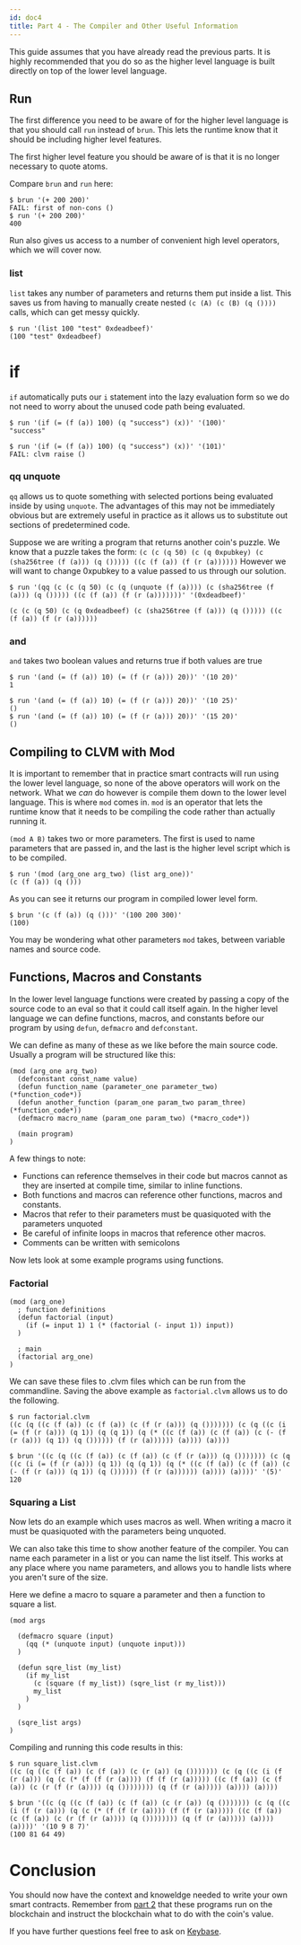 ```yaml
---
id: doc4
title: Part 4 - The Compiler and Other Useful Information
---
```


This guide assumes that you have already read the previous parts.
It is highly recommended that you do so as the higher level language is built directly on top of the lower level language.

## Run

The first difference you need to be aware of for the higher level language is that you should call `run` instead of `brun`.
This lets the runtime know that it should be including higher level features.

The first higher level feature you should be aware of is that it is no longer necessary to quote atoms.

Compare `brun` and `run` here:
```
$ brun '(+ 200 200)'
FAIL: first of non-cons ()
$ run '(+ 200 200)'
400
```

Run also gives us access to a number of convenient high level operators, which we will cover now.

### list

`list` takes any number of parameters and returns them put inside a list.
This saves us from having to manually create nested `(c (A) (c (B) (q ())))` calls, which can get messy quickly.

```
$ run '(list 100 "test" 0xdeadbeef)'
(100 "test" 0xdeadbeef)
```

# if

`if` automatically puts our `i` statement into the lazy evaluation form so we do not need to worry about the unused code path being evaluated.

```
$ run '(if (= (f (a)) 100) (q "success") (x))' '(100)'
"success"

$ run '(if (= (f (a)) 100) (q "success") (x))' '(101)'
FAIL: clvm raise ()
```

### qq unquote

`qq` allows us to quote something with selected portions being evaluated inside by using `unquote`.
The advantages of this may not be immediately obvious but are extremely useful in practice as it allows us to substitute out sections of predetermined code.

Suppose we are writing a program that returns another coin's puzzle.
We know that a puzzle takes the form: `(c (c (q 50) (c (q 0xpubkey) (c (sha256tree (f (a))) (q ())))) ((c (f (a)) (f (r (a))))))`
However we will want to change 0xpubkey to a value passed to us through our solution.

```
$ run '(qq (c (c (q 50) (c (q (unquote (f (a)))) (c (sha256tree (f (a))) (q ())))) ((c (f (a)) (f (r (a)))))))' '(0xdeadbeef)'

(c (c (q 50) (c (q 0xdeadbeef) (c (sha256tree (f (a))) (q ())))) ((c (f (a)) (f (r (a))))))
```

### and

`and` takes two boolean values and returns true if both values are true

```
$ run '(and (= (f (a)) 10) (= (f (r (a))) 20))' '(10 20)'
1

$ run '(and (= (f (a)) 10) (= (f (r (a))) 20))' '(10 25)'
()
$ run '(and (= (f (a)) 10) (= (f (r (a))) 20))' '(15 20)'
()

```

## Compiling to CLVM with Mod

It is important to remember that in practice smart contracts will run using the lower level language, so none of the above operators will work on the network.
What we *can* do however is compile them down to the lower level language.
This is where `mod` comes in.
`mod` is an operator that lets the runtime know that it needs to be compiling the code rather than actually running it.

`(mod A B)` takes two or more parameters. The first is used to name parameters that are passed in, and the last is the higher level script which is to be compiled.

```
$ run '(mod (arg_one arg_two) (list arg_one))'
(c (f (a)) (q ()))
```
As you can see it returns our program in compiled lower level form.
```
$ brun '(c (f (a)) (q ()))' '(100 200 300)'
(100)
```

You may be wondering what other parameters `mod` takes, between variable names and source code.

## Functions, Macros and Constants

In the lower level language functions were created by passing a copy of the source code to an eval so that it could call itself again.
In the higher level language we can define functions, macros, and constants before our program by using `defun`, `defmacro` and `defconstant`.

We can define as many of these as we like before the main source code.
Usually a program will be structured like this:

```
(mod (arg_one arg_two)
  (defconstant const_name value)
  (defun function_name (parameter_one parameter_two) (*function_code*))
  (defun another_function (param_one param_two param_three) (*function_code*))
  (defmacro macro_name (param_one param_two) (*macro_code*))

  (main program)
)
```

A few things to note:
- Functions can reference themselves in their code but macros cannot as they are inserted at compile time, similar to inline functions.
- Both functions and macros can reference other functions, macros and constants.
- Macros that refer to their parameters must be quasiquoted with the parameters unquoted
- Be careful of infinite loops in macros that reference other macros.
- Comments can be written with semicolons

Now lets look at some example programs using functions.

### Factorial

```
(mod (arg_one)
  ; function definitions
  (defun factorial (input)
    (if (= input 1) 1 (* (factorial (- input 1)) input))
  )

  ; main
  (factorial arg_one)
)
```
We can save these files to .clvm files which can be run from the commandline.
Saving the above example as `factorial.clvm` allows us to do the following.
```
$ run factorial.clvm
((c (q ((c (f (a)) (c (f (a)) (c (f (r (a))) (q ())))))) (c (q ((c (i (= (f (r (a))) (q 1)) (q (q 1)) (q (* ((c (f (a)) (c (f (a)) (c (- (f (r (a))) (q 1)) (q ()))))) (f (r (a)))))) (a)))) (a))))

$ brun '((c (q ((c (f (a)) (c (f (a)) (c (f (r (a))) (q ())))))) (c (q ((c (i (= (f (r (a))) (q 1)) (q (q 1)) (q (* ((c (f (a)) (c (f (a)) (c (- (f (r (a))) (q 1)) (q ()))))) (f (r (a)))))) (a)))) (a))))' '(5)'
120
```

### Squaring a List

Now lets do an example which uses macros as well.
When writing a macro it must be quasiquoted with the parameters being unquoted.

We can also take this time to show another feature of the compiler.
You can name each parameter in a list or you can name the list itself.
This works at any place where you name parameters, and allows you to handle lists where you aren't sure of the size.

Here we define a macro to square a parameter and then a function to square a list.

```
(mod args

  (defmacro square (input)
    (qq (* (unquote input) (unquote input)))
  )

  (defun sqre_list (my_list)
    (if my_list
      (c (square (f my_list)) (sqre_list (r my_list)))
      my_list
    )
  )

  (sqre_list args)
)
```

Compiling and running this code results in this:
```
$ run square_list.clvm
((c (q ((c (f (a)) (c (f (a)) (c (r (a)) (q ())))))) (c (q ((c (i (f (r (a))) (q (c (* (f (f (r (a)))) (f (f (r (a))))) ((c (f (a)) (c (f (a)) (c (r (f (r (a)))) (q ()))))))) (q (f (r (a))))) (a)))) (a))))

$ brun '((c (q ((c (f (a)) (c (f (a)) (c (r (a)) (q ())))))) (c (q ((c (i (f (r (a))) (q (c (* (f (f (r (a)))) (f (f (r (a))))) ((c (f (a)) (c (f (a)) (c (r (f (r (a)))) (q ()))))))) (q (f (r (a))))) (a)))) (a))))' '(10 9 8 7)'
(100 81 64 49)
```

# Conclusion

You should now have the context and knoweldge needed to write your own smart contracts.
Remember from [part 2](/docs/doc2/) that these programs run on the blockchain and instruct the blockchain what to do with the coin's value.

If you have further questions feel free to ask on [Keybase](https://keybase.io/team/chia_network.public).
